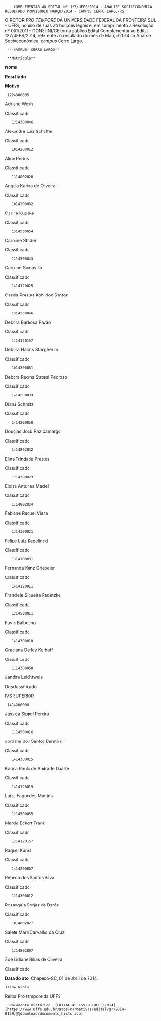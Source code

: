         COMPLEMENTAR AO EDITAL Nº 127/UFFS/2014 - ANÁLISE SOCIOECONÔMICA RESULTADO PROVISÓRIO MARÇO/2014 - CAMPUS CERRO LARGO-RS  

O REITOR *PRO TEMPORE* DA UNIVERSIDADE FEDERAL DA FRONTEIRA SUL - UFFS, no uso de suas atribuições legais e, em cumprimento a Resolução nº 001/2011 - CONSUNI/CE torna público Edital Complementar ao Edital 127/UFFS/2014, referente ao resultado do mês de Março/2014 da Análise Socioeconômica, *campus* Cerro Largo.

     ***CAMPUS* CERRO LARGO**

     **Matrícula**

   **Nome**

   **Resultado**

   **Motivo**

     1224300005

   Adriane Weyh

   Classificado

       1214300046

   Alexandre Luiz Schaffer

   Classificado

       1014200012

   Aline Perius

   Classificado

       1314802020

   Angela Karina de Oliveira

   Classificado

       1014200032

   Carine Kupske

   Classificado

       1314500054

   Carmine Strider

   Classificado

       1214300043

   Caroline Somavilla

   Classificado

       1414120025

   Cassia Prestes Kohl dos Santos

   Classificado

       1314300046

   Debora Barbosa Pavão

   Classificado

       1114120157

   Debora Harms Stangherlin

   Classificado

       1014300061

   Debora Regina Strossi Pedroso

   Classificado

       1414200033

   Diana Schmitz

   Classificado

       1414200058

   Douglas Joab Paz Camargo

   Classificado

       1414802032

   Elina Trindade Prestes

   Classificado

       1214300023

   Eloisa Antunes Maciel

   Classificado

       1114802034

   Fabiane Raquel Viana

   Classificado

       1314300021

   Felipe Luiz Kapelinski

   Classificado

       1314100031

   Fernanda Kunz Griebeler

   Classificado

       1414120011

   Franciele Siqueira Radetzke

   Classificado

       1214500011

   Fuvio Balbueno

   Classificado

       1414300010

   Graciana Darley Kerhoff

   Classificado

       1114300060

   Jandira Leichtweis

   Desclassificado

   IVS SUPERIOR

     1414200008

   Jássica Sippel Pereira

   Classificado

       1114500016

   Jordana dos Santos Baratieri

   Classificado

       1414300015

   Karina Paula de Andrade Duarte

   Classificado

       1414120019

   Luiza Fagundes Martins

   Classificado

       1214500055

   Marcia Eckert Frank

   Classificado

       1214120157

   Raquel Kunst

   Classificado

       1414200067

   Rebeca dos Santos Silva

   Classificado

       1214300012

   Rosangela Borjes da Dsrós

   Classificado

       1014802027

   Salete Marli Carvalho da Cruz

   Classificado

       1314802007

   Zoé Lidiane Bilias de Oliveira

   Classificado

        

  

  

   **Data do ato:** Chapecó-SC, 01 de abril de 2014.   
 

    Jaime Giolo   
 Reitor Pro tempore da UFFS 

      Documento Histórico  [EDITAL Nº 159/GR/UFFS/2014](https://www.uffs.edu.br/atos-normativos/edital/gr/2014-0159/@@download/documento_historico)     
      